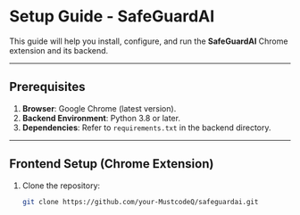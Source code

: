 # Setup Guide - SafeGuardAI

This guide will help you install, configure, and run the **SafeGuardAI** Chrome extension and its backend.

---

## Prerequisites

1. **Browser**: Google Chrome (latest version).
2. **Backend Environment**: Python 3.8 or later.
3. **Dependencies**: Refer to `requirements.txt` in the backend directory.

---

## Frontend Setup (Chrome Extension)

1. Clone the repository:
   ```bash
   git clone https://github.com/your-MustcodeQ/safeguardai.git
